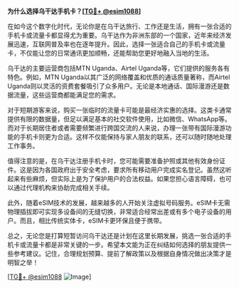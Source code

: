 **为什么选择乌干达手机卡？[[TG💪+ @esim1088](https://t.me/s/esim1088)]**

在如今这个数字化时代，无论你是在乌干达旅行、工作还是生活，拥有一张合适的手机卡或流量卡都显得尤为重要。乌干达作为非洲东部的一个国家，近年来经济发展迅速，互联网普及率也在逐年提升。因此，选择一张适合自己的手机卡或流量卡，不仅能让您的日常通讯更加顺畅，还能帮助您更好地融入当地的生活。

乌干达的主要运营商包括MTN Uganda、Airtel Uganda等，它们提供的服务各有特色。例如，MTN Uganda以其广泛的网络覆盖和优质的通话质量著称，而Airtel Uganda则以灵活的资费套餐吸引了众多用户。无论是本地通话、国际漫游还是数据流量，这些运营商都能满足您的需求。

对于短期游客来说，购买一张临时的流量卡可能是最经济实惠的选择。这类卡通常提供有限的数据量，但足以满足基本的社交软件使用，比如微信、WhatsApp等。而对于长期居住者或者需要频繁进行跨国交流的人来说，办理一张带有国际漫游功能的手机卡则更为合适。这样不仅能保持与家人朋友的联系，还可以随时随地处理工作事务。

值得注意的是，在乌干达注册手机卡时，您可能需要准备护照或其他有效身份证件。这是因为各国政府出于安全考虑，要求所有移动用户完成实名登记。虽然这听起来有些麻烦，但实际上是为了保护用户的合法权益。如果您担心语言障碍，也可以通过代理机构来协助完成相关手续。

此外，随着eSIM技术的发展，越来越多的人开始关注虚拟号码服务。eSIM卡无需物理插拔即可实现多设备间的无缝切换，非常适合经常出差或有多个电子设备的用户。而且，相比传统实体卡，eSIM卡更环保且便于携带。

总之，无论您是打算短暂访问乌干达还是计划在这里长期发展，挑选一张合适的手机卡或流量卡都是非常关键的一步。希望本文能为正在纠结如何选择的朋友提供一些参考建议。记住，合理规划预算、提前了解政策以及根据自身情况做出决策才是明智之举！

[[TG💪+ @esim1088](https://t.me/s/esim1088) ![Image](https://i.postimg.cc/4NQfJmqS/Snipaste-2025-05-13-00-14-12.png)]